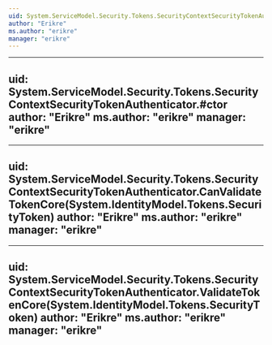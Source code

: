 ```yaml
---
uid: System.ServiceModel.Security.Tokens.SecurityContextSecurityTokenAuthenticator
author: "Erikre"
ms.author: "erikre"
manager: "erikre"
---
```


---
uid: System.ServiceModel.Security.Tokens.SecurityContextSecurityTokenAuthenticator.#ctor
author: "Erikre"
ms.author: "erikre"
manager: "erikre"
---

---
uid: System.ServiceModel.Security.Tokens.SecurityContextSecurityTokenAuthenticator.CanValidateTokenCore(System.IdentityModel.Tokens.SecurityToken)
author: "Erikre"
ms.author: "erikre"
manager: "erikre"
---

---
uid: System.ServiceModel.Security.Tokens.SecurityContextSecurityTokenAuthenticator.ValidateTokenCore(System.IdentityModel.Tokens.SecurityToken)
author: "Erikre"
ms.author: "erikre"
manager: "erikre"
---
